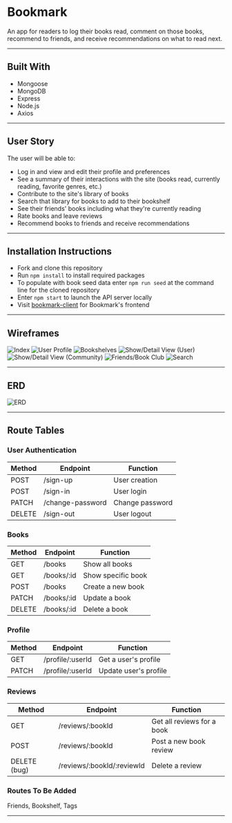 # Bookmark
An app for readers to log their books read, comment on those books, recommend to friends, and receive recommendations on what to read next.

---

## Built With

* Mongoose
* MongoDB
* Express
* Node.js
* Axios

---

## User Story
The user will be able to:
* Log in and view and edit their profile and preferences
* See a summary of their interactions with the site (books read, currently reading, favorite genres, etc.)
* Contribute to the site's library of books
* Search that library for books to add to their bookshelf
* See their friends' books including what they're currently reading
* Rate books and leave reviews
* Recommend books to friends and receive recommendations

---

## Installation Instructions
* Fork and clone this repository
* Run ```npm install``` to install required packages
* To populate with book seed data enter ```npm run seed``` at the command line for the cloned repository
* Enter ```npm start``` to launch the API server locally
* Visit [bookmark-client](https://github.com/NikPurvis/bookmark-client) for Bookmark's frontend
---

## Wireframes
![Index](images/bookmark1.jpg)
![User Profile](images/bookmark4.jpg)
![Bookshelves](images/bookmark6.jpg)
![Show/Detail View (User)](images/bookmark5.jpg)
![Show/Detail View (Community)](images/bookmark2.jpg)
![Friends/Book Club](images/bookmark7.jpg)
![Search](images/bookmark3.jpg)

---

## ERD

![ERD](images/bookmark-erd.png)

---

## Route Tables

### User Authentication
| Method        | Endpoint      | Function          |
|---------------|---------------|-------------------|
| POST          | /sign-up      | User creation     |
| POST          | /sign-in      | User login        |
| PATCH         | /change-password  | Change password   |
| DELETE        | /sign-out     | User logout       |

### Books
| Method        | Endpoint      | Function          |
|---------------|---------------|-------------------|
| GET           | /books        | Show all books    |
| GET           | /books/:id    | Show specific book |
| POST          | /books        | Create a new book |
| PATCH         | /books/:id    | Update a book     | 
| DELETE        | /books/:id    | Delete a book     |

### Profile
| Method        | Endpoint      | Function          |
|---------------|---------------|-------------------|
| GET           | /profile/:userId | Get a user's profile |
| PATCH         | /profile/:userId | Update user's profile |

### Reviews
| Method        | Endpoint      | Function          |
|---------------|---------------|-------------------|
| GET           | /reviews/:bookId | Get all reviews for a book |
| POST          | /reviews/:bookId | Post a new book review |
| DELETE (bug)       | /reviews/:bookId/:reviewId | Delete a review |




### Routes To Be Added
Friends, Bookshelf, Tags

---

